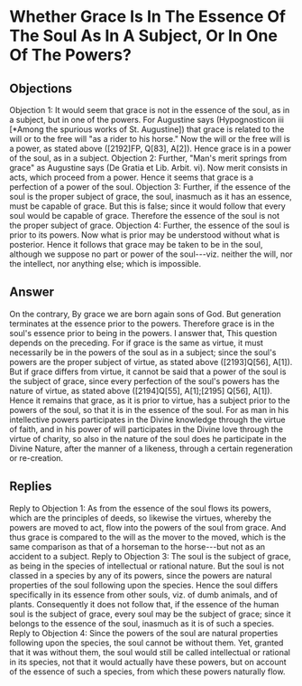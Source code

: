 # Whether Grace Is In The Essence Of The Soul As In A Subject, Or In One Of The Powers?
## Objections
Objection 1: It would seem that grace is not in the essence of the soul, as in a subject, but in one of the powers. For Augustine says (Hypognosticon iii [*Among the spurious works of St. Augustine]) that grace is related to the will or to the free will "as a rider to his horse." Now the will or the free will is a power, as stated above ([2192]FP, Q[83], A[2]). Hence grace is in a power of the soul, as in a subject.
Objection 2: Further, "Man's merit springs from grace" as Augustine says (De Gratia et Lib. Arbit. vi). Now merit consists in acts, which proceed from a power. Hence it seems that grace is a perfection of a power of the soul.
Objection 3: Further, if the essence of the soul is the proper subject of grace, the soul, inasmuch as it has an essence, must be capable of grace. But this is false; since it would follow that every soul would be capable of grace. Therefore the essence of the soul is not the proper subject of grace.
Objection 4: Further, the essence of the soul is prior to its powers. Now what is prior may be understood without what is posterior. Hence it follows that grace may be taken to be in the soul, although we suppose no part or power of the soul---viz. neither the will, nor the intellect, nor anything else; which is impossible.
## Answer
On the contrary, By grace we are born again sons of God. But generation terminates at the essence prior to the powers. Therefore grace is in the soul's essence prior to being in the powers.
I answer that, This question depends on the preceding. For if grace is the same as virtue, it must necessarily be in the powers of the soul as in a subject; since the soul's powers are the proper subject of virtue, as stated above ([2193]Q[56], A[1]). But if grace differs from virtue, it cannot be said that a power of the soul is the subject of grace, since every perfection of the soul's powers has the nature of virtue, as stated above ([2194]Q[55], A[1];[2195] Q[56], A[1]). Hence it remains that grace, as it is prior to virtue, has a subject prior to the powers of the soul, so that it is in the essence of the soul. For as man in his intellective powers participates in the Divine knowledge through the virtue of faith, and in his power of will participates in the Divine love through the virtue of charity, so also in the nature of the soul does he participate in the Divine Nature, after the manner of a likeness, through a certain regeneration or re-creation.
## Replies
Reply to Objection 1: As from the essence of the soul flows its powers, which are the principles of deeds, so likewise the virtues, whereby the powers are moved to act, flow into the powers of the soul from grace. And thus grace is compared to the will as the mover to the moved, which is the same comparison as that of a horseman to the horse---but not as an accident to a subject.
Reply to Objection 3: The soul is the subject of grace, as being in the species of intellectual or rational nature. But the soul is not classed in a species by any of its powers, since the powers are natural properties of the soul following upon the species. Hence the soul differs specifically in its essence from other souls, viz. of dumb animals, and of plants. Consequently it does not follow that, if the essence of the human soul is the subject of grace, every soul may be the subject of grace; since it belongs to the essence of the soul, inasmuch as it is of such a species.
Reply to Objection 4: Since the powers of the soul are natural properties following upon the species, the soul cannot be without them. Yet, granted that it was without them, the soul would still be called intellectual or rational in its species, not that it would actually have these powers, but on account of the essence of such a species, from which these powers naturally flow.